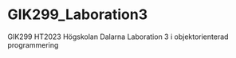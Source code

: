 # GIK299_Laboration3

GIK299 HT2023 Högskolan Dalarna
Laboration 3 i objektorienterad programmering 
